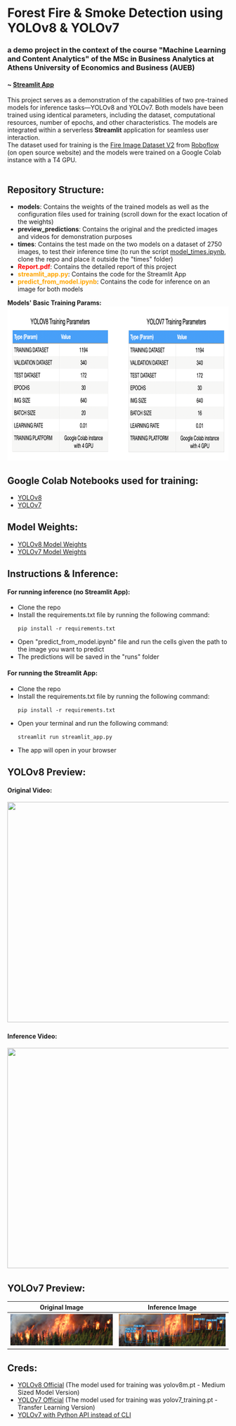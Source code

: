 # Forest Fire & Smoke Detection using YOLOv8 & YOLOv7
### a demo project in the context of the course "Machine Learning and Content Analytics" of the MSc in Business Analytics at Athens University of Economics and Business (AUEB)
#### ~ <a href="https://forestfiresmokedetection.streamlit.app/" target="_blank">Streamlit App</a>
This project serves as a demonstration of the capabilities of two pre-trained models for inference tasks—YOLOv8 and YOLOv7. Both models have been trained using identical parameters, including the dataset, computational resources, number of epochs, and other characteristics. The models are integrated within a serverless <b>Streamlit</b> application for seamless user interaction.<br>
The dataset used for training is the [Fire Image Dataset V2](https://universe.roboflow.com/kirzone/fire-iejes/dataset/2#) from [Roboflow](https://universe.roboflow.com/) (on open source website) and the models were trained on a Google Colab instance with a T4 GPU.<br><br>
## Repository Structure:
- <b>models</b>: Contains the weights of the trained models as well as the configuration files used for training (scroll down for the exact location of the weights)
- <b>preview_predictions</b>: Contains the original and the predicted images and videos for demonstration purposes
- <b>times</b>: Contains the test made on the two models on a dataset of 2750 images, to test their inference time (to run the script [model_times.ipynb](times/model_times.ipynb), clone the repo and place it outside the "times" folder)
- <span style="color:red"><b>Report.pdf</b></span>: Contains the detailed report of this project
- <span style="color:orange"><b>streamlit_app.py</b></span>: Contains the code for the Streamlit App
- <span style="color:orange"><b>predict_from_model.ipynb</b></span>: Contains the code for inference on an image for both models

<b>Models' Basic Training Params:</b>
<img src='training_tables.png' width="1000" height="350" /><br>

## Google Colab Notebooks used for training:
- [YOLOv8](https://colab.research.google.com/drive/1oOhKRR0QGHGdBYt3ru9HHZj8VXdTlAv3)
- [YOLOv7](https://colab.research.google.com/drive/1lWRhfprK58WxoUX5I38y3GW6-1rCWfzp#scrollTo=GD9gUQpaBxNa)

## Model Weights:
- [YOLOv8 Model Weights](models/yolov8/weights/fire_model.pt)
- [YOLOv7 Model Weights](models/yolov7/runs/train/exp/weights/best.pt)

## Instructions & Inference:
#### For running inference (no Streamlit App):
- Clone the repo
- Install the requirements.txt file by running the following command:
    ```
    pip install -r requirements.txt
    ```
- Open "predict_from_model.ipynb" file and run the cells given the path to the image you want to predict
- The predictions will be saved in the "runs" folder

#### For running the Streamlit App:
- Clone the repo
- Install the requirements.txt file by running the following command:
    ```
    pip install -r requirements.txt
    ```
- Open your terminal and run the following command:
    ```
    streamlit run streamlit_app.py
    ```
- The app will open in your browser

## YOLOv8 Preview:
#### Original Video:
<img src="preview_predictions/original_video.gif" width="1000" height="500" /><br>

#### Inference Video:
<img src="preview_predictions/processed_video.gif" width="1000" height="500" /><br>

## YOLOv7 Preview:
| Original Image                            | Inference Image                           |
| ----------------------------------- | ----------------------------------- |
| ![original](preview_predictions/original_img.jpeg) | ![predicted](preview_predictions/processed_img_yolov7.jpeg) |

## Creds:
- [YOLOv8 Official](https://ultralytics.com/yolov8) (The model used for training was yolov8m.pt - Medium Sized Model Version)
- [YOLOv7 Official](https://github.com/WongKinYiu/yolov7) (The model used for training was yolov7_training.pt - Transfer Learning Version)
- [YOLOv7 with Python API instead of CLI](https://github.com/kadirnar/yolov7-pip)
 